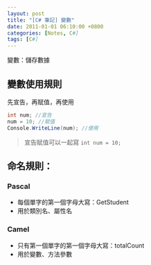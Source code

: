 ```yaml
---
layout: post
title: "[C# 筆記] 變數"
date: 2011-01-01 06:10:00 +0800
categories: [Notes, C#]
tags: [C#]
---
```


變數：儲存數據

## 變數使用規則
先宣告，再賦值，再使用
```c#
int num; //宣告
num = 10; //賦值
Console.WriteLine(num); //使用
```
> 宣告賦值可以一起寫 `int num = 10;`

## 命名規則：

### Pascal
- 每個單字的第一個字母大寫：GetStudent
- 用於類別名、屬性名

### Camel
- 只有第一個單字的第一個字母大寫：totalCount
- 用於變數、方法參數
